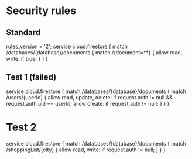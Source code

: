 # Security rules

## Standard
rules_version = '2';
service cloud.firestore {
  match /databases/{database}/documents {
    match /{document=**} {
      allow read, write: if true;
    }
  }
}

## Test 1 (failed)
service cloud.firestore {
  match /databases/{database}/documents {
    match /users/{userId} {
      allow read, update, delete: if request.auth != null && request.auth.uid == userId;
      allow create: if request.auth != null;
    }
  }
}

# Test 2
service cloud.firestore {
  match /databases/{database}/documents {
    match /shoppingList/{city} {
      allow read, write: if request.auth != null;
    }
  }
}
